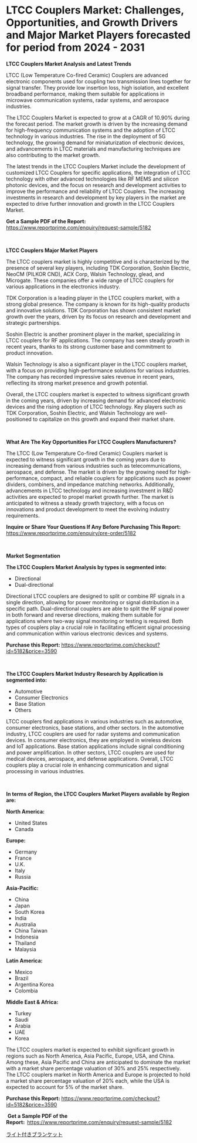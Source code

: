 <p><h1>LTCC Couplers Market: Challenges, Opportunities, and Growth Drivers and Major Market Players forecasted for period from 2024 - 2031</h1></p><p><strong>LTCC Couplers Market Analysis and Latest Trends</strong></p>
<p><p>LTCC (Low Temperature Co-fired Ceramic) Couplers are advanced electronic components used for coupling two transmission lines together for signal transfer. They provide low insertion loss, high isolation, and excellent broadband performance, making them suitable for applications in microwave communication systems, radar systems, and aerospace industries.</p><p>The LTCC Couplers Market is expected to grow at a CAGR of 10.90% during the forecast period. The market growth is driven by the increasing demand for high-frequency communication systems and the adoption of LTCC technology in various industries. The rise in the deployment of 5G technology, the growing demand for miniaturization of electronic devices, and advancements in LTCC materials and manufacturing techniques are also contributing to the market growth.</p><p>The latest trends in the LTCC Couplers Market include the development of customized LTCC Couplers for specific applications, the integration of LTCC technology with other advanced technologies like RF MEMS and silicon photonic devices, and the focus on research and development activities to improve the performance and reliability of LTCC Couplers. The increasing investments in research and development by key players in the market are expected to drive further innovation and growth in the LTCC Couplers Market.</p></p>
<p><strong>Get a Sample PDF of the Report:&nbsp;</strong> <a href="https://www.reportprime.com/enquiry/request-sample/5182">https://www.reportprime.com/enquiry/request-sample/5182</a></p>
<p>&nbsp;</p>
<p><strong>LTCC Couplers Major Market Players</strong></p>
<p><p>The LTCC couplers market is highly competitive and is characterized by the presence of several key players, including TDK Corporation, Soshin Electric, NeoCM (PILKOR CND), ACX Corp, Walsin Technology, glead, and Microgate. These companies offer a wide range of LTCC couplers for various applications in the electronics industry.</p><p>TDK Corporation is a leading player in the LTCC couplers market, with a strong global presence. The company is known for its high-quality products and innovative solutions. TDK Corporation has shown consistent market growth over the years, driven by its focus on research and development and strategic partnerships.</p><p>Soshin Electric is another prominent player in the market, specializing in LTCC couplers for RF applications. The company has seen steady growth in recent years, thanks to its strong customer base and commitment to product innovation.</p><p>Walsin Technology is also a significant player in the LTCC couplers market, with a focus on providing high-performance solutions for various industries. The company has recorded impressive sales revenue in recent years, reflecting its strong market presence and growth potential.</p><p>Overall, the LTCC couplers market is expected to witness significant growth in the coming years, driven by increasing demand for advanced electronic devices and the rising adoption of LTCC technology. Key players such as TDK Corporation, Soshin Electric, and Walsin Technology are well-positioned to capitalize on this growth and expand their market share.</p></p>
<p>&nbsp;</p>
<p><strong>What Are The Key Opportunities For LTCC Couplers Manufacturers?</strong></p>
<p><p>The LTCC (Low Temperature Co-fired Ceramic) Couplers market is expected to witness significant growth in the coming years due to increasing demand from various industries such as telecommunications, aerospace, and defense. The market is driven by the growing need for high-performance, compact, and reliable couplers for applications such as power dividers, combiners, and impedance matching networks. Additionally, advancements in LTCC technology and increasing investment in R&D activities are expected to propel market growth further. The market is anticipated to witness a steady growth trajectory, with a focus on innovations and product development to meet the evolving industry requirements.</p></p>
<p><strong>Inquire or Share Your Questions If Any Before Purchasing This Report:</strong> <a href="https://www.reportprime.com/enquiry/pre-order/5182">https://www.reportprime.com/enquiry/pre-order/5182</a></p>
<p>&nbsp;</p>
<p><strong>Market Segmentation</strong></p>
<p><strong>The LTCC Couplers Market Analysis by types is segmented into:</strong></p>
<p><ul><li>Directional</li><li>Dual-directional</li></ul></p>
<p><p>Directional LTCC couplers are designed to split or combine RF signals in a single direction, allowing for power monitoring or signal distribution in a specific path. Dual-directional couplers are able to split the RF signal power in both forward and reverse directions, making them suitable for applications where two-way signal monitoring or testing is required. Both types of couplers play a crucial role in facilitating efficient signal processing and communication within various electronic devices and systems.</p></p>
<p><strong>Purchase this Report:&nbsp;</strong><a href="https://www.reportprime.com/checkout?id=5182&price=3590">https://www.reportprime.com/checkout?id=5182&price=3590</a></p>
<p>&nbsp;</p>
<p><strong>The LTCC Couplers Market Industry Research by Application is segmented into:</strong></p>
<p><ul><li>Automotive</li><li>Consumer Electronics</li><li>Base Station</li><li>Others</li></ul></p>
<p><p>LTCC couplers find applications in various industries such as automotive, consumer electronics, base stations, and other sectors. In the automotive industry, LTCC couplers are used for radar systems and communication devices. In consumer electronics, they are employed in wireless devices and IoT applications. Base station applications include signal conditioning and power amplification. In other sectors, LTCC couplers are used for medical devices, aerospace, and defense applications. Overall, LTCC couplers play a crucial role in enhancing communication and signal processing in various industries.</p></p>
<p>&nbsp;</p>
<p><strong>In terms of Region, the LTCC Couplers Market Players available by Region are:</strong></p>
<p>
    <p> <strong> North America: </strong>
        <ul>
            <li>United States</li>
            <li>Canada</li>
        </ul>
        </p> 
    <p> <strong> Europe: </strong>
        <ul>
            <li>Germany</li>
            <li>France</li>
            <li>U.K.</li>
            <li>Italy</li>
            <li>Russia</li>
        </ul>
        </p> 
    <p> <strong> Asia-Pacific: </strong>
        <ul>
            <li>China</li>
            <li>Japan</li>
            <li>South Korea</li>
            <li>India</li>
            <li>Australia</li>
            <li>China Taiwan</li>
            <li>Indonesia</li>
            <li>Thailand</li>
            <li>Malaysia</li>
        </ul>
        </p> 
    <p> <strong> Latin America: </strong>
        <ul>
            <li>Mexico</li>
            <li>Brazil</li>
            <li>Argentina Korea</li>
            <li>Colombia</li>
        </ul>
        </p> 
    <p> <strong> Middle East & Africa: </strong>
        <ul>
            <li>Turkey</li>
            <li>Saudi</li>
            <li>Arabia</li>
            <li>UAE</li>
            <li>Korea</li>
        </ul>
    </p>
    </p>
<p><p>The LTCC couplers market is expected to exhibit significant growth in regions such as North America, Asia Pacific, Europe, USA, and China. Among these, Asia Pacific and China are anticipated to dominate the market with a market share percentage valuation of 30% and 25% respectively. The LTCC couplers market in North America and Europe is projected to hold a market share percentage valuation of 20% each, while the USA is expected to account for 5% of the market share.</p></p>
<p><strong>Purchase this Report: </strong><a href="https://www.reportprime.com/checkout?id=5182&price=3590">https://www.reportprime.com/checkout?id=5182&price=3590</a></p>
<p>&nbsp;<strong>Get a Sample PDF of the Report:&nbsp;&nbsp;</strong><a href="https://www.reportprime.com/enquiry/request-sample/5182">https://www.reportprime.com/enquiry/request-sample/5182</a></p>
<p><strong></strong></p>
<p><p><a href="https://github.com/mohamedbakry57/Market-Research-Report-List-3/blob/main/541998215645.md">ライト付きブランケット</a></p></p>